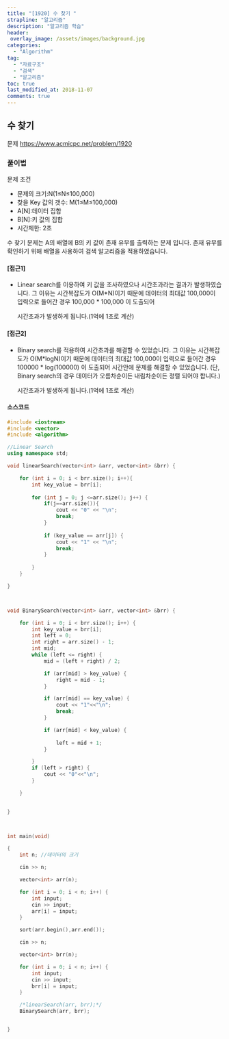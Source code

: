 ```yaml
---
title: "[1920] 수 찾기 "
strapline: "알고리즘"
description: "알고리즘 학습"
header:
 overlay_image: /assets/images/background.jpg
categories:
  - "Algorithm"
tag:
  - "자료구조"
  - "검색"
  - "알고리즘"
toc: true
last_modified_at: 2018-11-07
comments: true 
---
```




## 수 찾기

문제
https://www.acmicpc.net/problem/1920


### 풀이법

문제 조건

- 문제의 크기:N(1≤N≤100,000)
- 찾을 Key 값의 갯수: M(1≤M≤100,000)
- A[N]:데이터 집합
- B[N]:키 값의 집합
- 시간제한: 2초



수 찾기 문제는 A의 배열에 B의 키 값이 존재 유무를 출력하는 문제 입니다. 존재 유무를 확인하기 위해 배열을 사용하여 검색 알고리즘을 적용하였습니다.

#### [접근1]

- Linear search를 이용하여 키 값을 조사하였으나 시간초과라는 결과가 발생하였습니다. 그 이유는 시간복잡도가 O(M*N)이기 때문에 데이터의 최대값 100,000이 입력으로 들어간 경우 100,000 * 100,000 이 도출되어

  시간초과가 발생하게 됩니다.(1억에 1초로 계산)

#### [접근2]

- Binary search를 적용하여 시간초과를 해결할 수 있었습니다. 그 이유는 시간복잡도가 O(M*logN)이기 때문에 데이터의 최대값 100,000이 입력으로 들어간 경우 100000 * log(100000) 이 도출되어 시간안에 문제를 해결할 수 있었습니다. (단, Binary search의 경우 데이터가 오름차순이든 내림차순이든 정렬 되어야 합니다.)

  시간초과가 발생하게 됩니다.(1억에 1초로 계산)







#### 소스코드

```c++
#include <iostream>
#include <vector>
#include <algorithm>	

//Linear Search
using namespace std;

void linearSearch(vector<int> &arr, vector<int> &brr) {

	for (int i = 0; i < brr.size(); i++){
		int key_value = brr[i];
		
		for (int j = 0; j <=arr.size(); j++) {
			if(j==arr.size()){
				cout << "0" << "\n";
				break;
			}
			
			if (key_value == arr[j]) {
				cout << "1" << "\n";
				break;
			}
					
		}
	}

}



void BinarySearch(vector<int> &arr, vector<int> &brr) {

	for (int i = 0; i < brr.size(); i++) {
		int key_value = brr[i];
		int left = 0;
		int right = arr.size() - 1;
		int mid;
		while (left <= right) {
			mid = (left + right) / 2;

			if (arr[mid] > key_value) {
				right = mid - 1;
			}

			if (arr[mid] == key_value) {
				cout << "1"<<"\n";
				break;
			}

			if (arr[mid] < key_value) {
					
				left = mid + 1;
			}		

		}
		if (left > right) {
			cout << "0"<<"\n";
		}

	}
	

}



int main(void) 

{
	int n; //데이터의 크기

	cin >> n;

	vector<int> arr(n);

	for (int i = 0; i < n; i++) {
		int input;
		cin >> input;
		arr[i] = input;
	}

	sort(arr.begin(),arr.end());

	cin >> n;

	vector<int> brr(n);

	for (int i = 0; i < n; i++) {
		int input;
		cin >> input;
		brr[i] = input;
	}

	/*linearSearch(arr, brr);*/
	BinarySearch(arr, brr);


}
```



